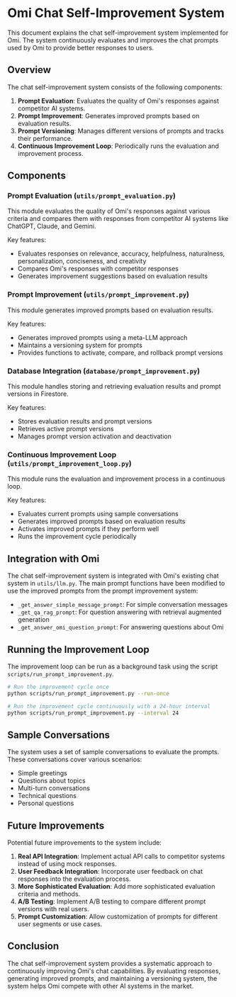 # Omi Chat Self-Improvement System

This document explains the chat self-improvement system implemented for Omi. The system continuously evaluates and improves the chat prompts used by Omi to provide better responses to users.

## Overview

The chat self-improvement system consists of the following components:

1. **Prompt Evaluation**: Evaluates the quality of Omi's responses against competitor AI systems.
2. **Prompt Improvement**: Generates improved prompts based on evaluation results.
3. **Prompt Versioning**: Manages different versions of prompts and tracks their performance.
4. **Continuous Improvement Loop**: Periodically runs the evaluation and improvement process.

## Components

### Prompt Evaluation (`utils/prompt_evaluation.py`)

This module evaluates the quality of Omi's responses against various criteria and compares them with responses from competitor AI systems like ChatGPT, Claude, and Gemini.

Key features:
- Evaluates responses on relevance, accuracy, helpfulness, naturalness, personalization, conciseness, and creativity
- Compares Omi's responses with competitor responses
- Generates improvement suggestions based on evaluation results

### Prompt Improvement (`utils/prompt_improvement.py`)

This module generates improved prompts based on evaluation results.

Key features:
- Generates improved prompts using a meta-LLM approach
- Maintains a versioning system for prompts
- Provides functions to activate, compare, and rollback prompt versions

### Database Integration (`database/prompt_improvement.py`)

This module handles storing and retrieving evaluation results and prompt versions in Firestore.

Key features:
- Stores evaluation results and prompt versions
- Retrieves active prompt versions
- Manages prompt version activation and deactivation

### Continuous Improvement Loop (`utils/prompt_improvement_loop.py`)

This module runs the evaluation and improvement process in a continuous loop.

Key features:
- Evaluates current prompts using sample conversations
- Generates improved prompts based on evaluation results
- Activates improved prompts if they perform well
- Runs the improvement cycle periodically

## Integration with Omi

The chat self-improvement system is integrated with Omi's existing chat system in `utils/llm.py`. The main prompt functions have been modified to use the improved prompts from the prompt improvement system:

- `_get_answer_simple_message_prompt`: For simple conversation messages
- `_get_qa_rag_prompt`: For question answering with retrieval augmented generation
- `_get_answer_omi_question_prompt`: For answering questions about Omi

## Running the Improvement Loop

The improvement loop can be run as a background task using the script `scripts/run_prompt_improvement.py`.

```bash
# Run the improvement cycle once
python scripts/run_prompt_improvement.py --run-once

# Run the improvement cycle continuously with a 24-hour interval
python scripts/run_prompt_improvement.py --interval 24
```

## Sample Conversations

The system uses a set of sample conversations to evaluate the prompts. These conversations cover various scenarios:

- Simple greetings
- Questions about topics
- Multi-turn conversations
- Technical questions
- Personal questions

## Future Improvements

Potential future improvements to the system include:

1. **Real API Integration**: Implement actual API calls to competitor systems instead of using mock responses.
2. **User Feedback Integration**: Incorporate user feedback on chat responses into the evaluation process.
3. **More Sophisticated Evaluation**: Add more sophisticated evaluation criteria and methods.
4. **A/B Testing**: Implement A/B testing to compare different prompt versions with real users.
5. **Prompt Customization**: Allow customization of prompts for different user segments or use cases.

## Conclusion

The chat self-improvement system provides a systematic approach to continuously improving Omi's chat capabilities. By evaluating responses, generating improved prompts, and maintaining a versioning system, the system helps Omi compete with other AI systems in the market.